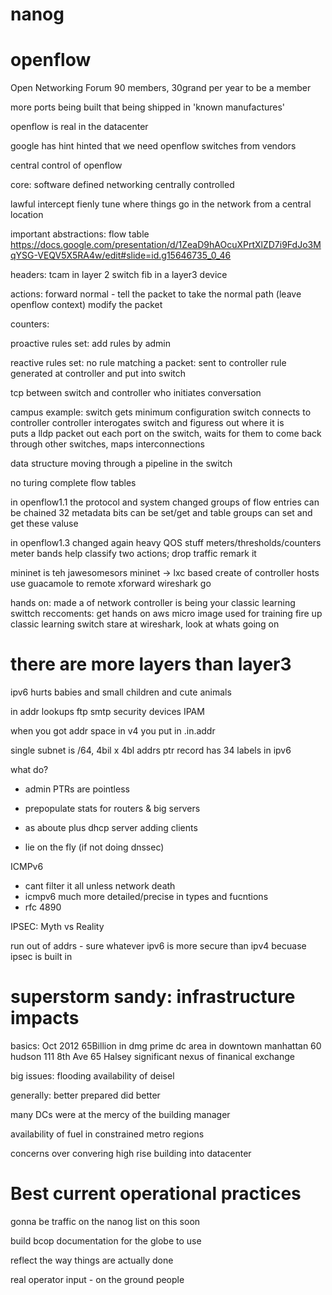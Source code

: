 nanog
=====


openflow
========

Open Networking Forum
90 members, 30grand per year to be a member

more ports being built that being shipped in 'known manufactures'

openflow is real in the datacenter

google has hint hinted that we need openflow switches from vendors

central control of openflow

core:
  software defined networking
  centrally controlled

lawful intercept
fienly tune where things go in the network from a central location


important abstractions:
  flow table
  https://docs.google.com/presentation/d/1ZeaD9hAOcuXPrtXlZD7i9FdJo3MqYSG-VEQV5X5RA4w/edit#slide=id.g15646735_0_46

  headers:
    tcam in layer 2 switch
    fib in a layer3 device
  
  actions:
    forward
    normal - tell the packet to take the normal path (leave openflow context)
    modify the packet

  counters:

  
  proactive rules set:
    add rules by admin  
    

  reactive rules set:
    no rule matching a packet:
      sent to controller
        rule generated at controller and put into switch



  tcp between switch and controller
  who initiates conversation

  campus example:
    switch gets minimum configuration
    switch connects to controller
    controller interogates switch and figuress out where it is  
    puts a lldp packet out each port on the switch, waits for them to come back through other switches, maps interconnections


  data structure moving through a pipeline in the switch

  no turing complete flow tables
  
  in openflow1.1 the protocol and system changed
  groups of flow entries can be chained
  32 metadata bits can be set/get and table groups can set and get these valuse


  in openflow1.3 changed again
  heavy QOS stuff
  meters/thresholds/counters
  meter bands help classify
    two actions;
      drop traffic
      remark it


  mininet is teh jawesomesors 
  mininet -> lxc based
    create of controller
    hosts
    use guacamole to remote xforward wireshark
    go

  hands on:
    made a of network
    controller is being your classic learning swittch
  reccoments:
    get hands on aws micro image used for training
    fire up classic learning switch
    stare at wireshark, look at whats going on


there are more layers than layer3
=================================

ipv6 hurts babies and small children and cute animals

in addr lookups
  ftp
  smtp
  security devices
  IPAM

when you got addr space in v4 you put in .in.addr

single subnet is /64, 4bil x 4bl addrs
ptr record has 34 labels in ipv6

what do?

* admin PTRs are pointless

* prepopulate stats for routers & big servers

* as aboute plus dhcp server adding clients

* lie on the fly (if not doing dnssec)

ICMPv6

* cant filter it all unless network death
* icmpv6 much more detailed/precise in types and fucntions
* rfc 4890

IPSEC: Myth vs Reality

run out of addrs - sure whatever
ipv6 is more secure than ipv4 becuase ipsec is built in


superstorm sandy: infrastructure impacts
========================================


basics:
  Oct 2012
  65Billion in dmg
  prime dc area in downtown  manhattan
    60 hudson
    111 8th Ave
    65 Halsey
  significant nexus of finanical exchange

big issues:
  flooding
  availability of deisel

  generally:
    better prepared did better

  many DCs were at the mercy of the building manager

  availability of fuel in constrained metro regions

  concerns over convering high rise building into datacenter


Best current operational practices
==================================

gonna be traffic on the nanog list on this soon

build bcop documentation for the globe to use

reflect the way things are actually done

real operator input - on the ground people




















